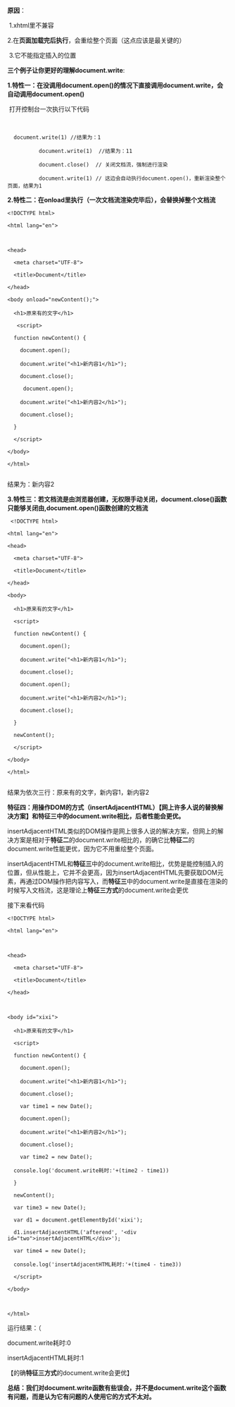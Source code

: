 **原因**：

​        1.xhtml里不兼容

​        2.在**页面加载完后执行**，会重绘整个页面（这点应该是最关键的）

​        3.它不能指定插入的位置

**三个例子让你更好的理解document.write**:

​        **1.特性一：在没调用document.open()的情况下直接调用document.write，会自动调用document.open()**

​         打开控制台一次执行以下代码

​        

```
  document.write(1) //结果为：1

          document.write(1)  //结果为：11

          document.close()  // 关闭文档流，强制进行渲染

          document.write(1) // 这边会自动执行document.open()，重新渲染整个页面，结果为1
```

​        **2.特性二：在onload里执行（一次文档流渲染完毕后），会替换掉整个文档流**

 

```
<!DOCTYPE html>

<html lang="en">

 

<head>

  <meta charset="UTF-8">

  <title>Document</title>

</head>

<body onload="newContent();">

  <h1>原来有的文字</h1>

   <script>

  function newContent() {

    document.open();

    document.write("<h1>新内容1</h1>");

    document.close();

     document.open();

    document.write("<h1>新内容2</h1>");

    document.close();

  }

  </script>

</body>

</html>


```

 结果为：新内容2

​        **3.特性三：若文档流是由浏览器创建，无权限手动关闭，document.close()函数只能够关闭由,document.open()函数创建的文档流**

```
 <!DOCTYPE html>

<html lang="en">

<head>

  <meta charset="UTF-8">

  <title>Document</title>  

</head>

<body>

  <h1>原来有的文字</h1>

  <script>

  function newContent() {

    document.open();

    document.write("<h1>新内容1</h1>");

    document.close();

    document.open();

    document.write("<h1>新内容2</h1>");

    document.close();

  }

  newContent();

  </script>

</body>

</html>


```

 结果为依次三行：原来有的文字，新内容1，新内容2

**特征四：用操作DOM的方式（insertAdjacentHTML）【网上许多人说的替换解决方案】和特征三中的document.write相比，后者性能会更优。**

insertAdjacentHTML类似的DOM操作是网上很多人说的解决方案，但网上的解决方案是相对于**特征二**的document.write相比的，的确它比**特征二**的document.write性能更优，因为它不用重绘整个页面。

insertAdjacentHTML和**特征三**中的document.write相比，优势是能控制插入的位置，但从性能上，它并不会更高，因为insertAdjacentHTML先要获取DOM元素，再通过DOM操作把内容写入，而**特征三**中的document.write是直接在渲染的时候写入文档流，这是理论上**特征三方式**的document.write会更优

接下来看代码

```
<!DOCTYPE html>

<html lang="en">

 

<head>

  <meta charset="UTF-8">

  <title>Document</title>

</head>

 

<body id="xixi">

  <h1>原来有的文字</h1>

  <script>

  function newContent() {

    document.open();

    document.write("<h1>新内容1</h1>");

    document.close();

    var time1 = new Date();

    document.open();

    document.write("<h1>新内容2</h1>");

    document.close();

    var time2 = new Date();

  console.log('document.write耗时:'+(time2 - time1))

  }

  newContent();

  var time3 = new Date();

  var d1 = document.getElementById('xixi');

  d1.insertAdjacentHTML('afterend', '<div id="two">insertAdjacentHTML</div>');

  var time4 = new Date();

  console.log('insertAdjacentHTML耗时:'+(time4 - time3))

  </script>

</body>

 

</html>
```

 运行结果：（

document.write耗时:0

insertAdjacentHTML耗时:1

【的确**特征三方式**的document.write会更优】

**总结：我们对document.write函数有些误会，并不是document.write这个函数有问题，而是认为它有问题的人使用它的方式不太对。**